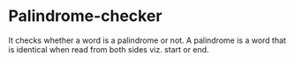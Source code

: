 # Palindrome-checker
It checks whether a word is a palindrome or not.
A palindrome is a word that is identical when read from both sides viz. start or end.
